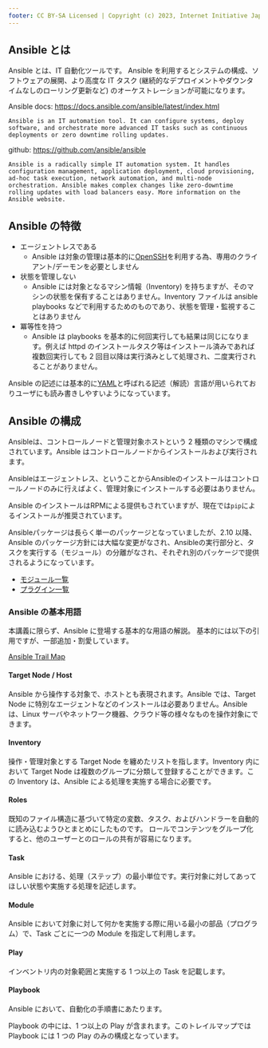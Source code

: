 ```yaml
---
footer: CC BY-SA Licensed | Copyright (c) 2023, Internet Initiative Japan Inc.
---
```


## Ansible とは

Ansible とは、IT 自動化ツールです。
Ansible を利用するとシステムの構成、ソフトウェアの展開、より高度な IT タスク (継続的なデプロイメントやダウンタイムなしのローリング更新など) のオーケストレーションが可能になります。

Ansible docs: <https://docs.ansible.com/ansible/latest/index.html>

```
Ansible is an IT automation tool. It can configure systems, deploy software, and orchestrate more advanced IT tasks such as continuous deployments or zero downtime rolling updates.
```

github: <https://github.com/ansible/ansible>

```
Ansible is a radically simple IT automation system. It handles configuration management, application deployment, cloud provisioning, ad-hoc task execution, network automation, and multi-node orchestration. Ansible makes complex changes like zero-downtime rolling updates with load balancers easy. More information on the Ansible website.
```

## Ansible の特徴

- エージェントレスである
  - Ansible は対象の管理は基本的に[OpenSSH](https://www.openssh.com/)を利用する為、専用のクライアント/デーモンを必要としません
- 状態を管理しない
  - Ansible には対象となるマシン情報（Inventory) を持ちますが、そのマシンの状態を保有することはありません。Inventory ファイルは ansible playbooks などで利用するためのものであり、状態を管理・監視することはありません
- 冪等性を持つ
  - Ansible は playbooks を基本的に何回実行しても結果は同じになります。例えば httpd のインストールタスク等はインストール済みであれば複数回実行しても 2 回目以降は実行済みとして処理され、二度実行されることがありません。

Ansible の記述には基本的に[YAML](https://yaml.org/)と呼ばれる記述（解読）言語が用いられておりユーザにも読み書きしやすいようになっています。

## Ansible の構成

Ansibleは、コントロールノードと管理対象ホストという 2 種類のマシンで構成されています。Ansible はコントロールノードからインストールおよび実行されます。

Ansibleはエージェントレス、ということからAnsibleのインストールはコントロールノードのみに行えばよく、管理対象にインストールする必要はありません。

Ansible のインストールはRPMによる提供もされていますが、現在では`pip`によるインストールが推奨されています。

Ansibleパッケージは長らく単一のパッケージとなっていましたが、2.10 以降、Ansible のパッケージ方針には大幅な変更がなされ、Ansibleの実行部分と、タスクを実行する（モジュール）の分離がなされ、それぞれ別のパッケージで提供されるようになっています。

- [モジュール一覧](https://docs.ansible.com/ansible/latest/modules/list_of_all_modules.html)
- [プラグイン一覧](https://docs.ansible.com/ansible/latest/plugins/plugins.html)

### Ansible の基本用語

本講義に限らず、Ansible に登場する基本的な用語の解説。
基本的には以下の引用ですが、一部追加・割愛しています。

[Ansible Trail Map](https://www.redhat.com/ja/explore/ansible/trailmap/yaml/step3)

#### Target Node / Host

Ansible から操作する対象で、ホストとも表現されます。Ansible では、Target Node に特別なエージェントなどのインストールは必要ありません。Ansible は、Linux サーバやネットワーク機器、クラウド等の様々なものを操作対象にできます。

#### Inventory

操作・管理対象とする Target Node を纏めたリストを指します。Inventory 内において Target Node は複数のグループに分類して登録することができます。この Inventory は、Ansible による処理を実施する場合に必要です。

#### Roles

既知のファイル構造に基づいて特定の変数、タスク、およびハンドラーを自動的に読み込むようひとまとめにしたものです。 ロールでコンテンツをグループ化すると、他のユーザーとのロールの共有が容易になります。

#### Task

Ansible における、処理（ステップ）の最小単位です。実行対象に対してあってほしい状態や実施する処理を記述します。

#### Module

Ansible において対象に対して何かを実施する際に用いる最小の部品（プログラム）で、Task ごとに一つの Module を指定して利用します。

#### Play

インベントリ内の対象範囲と実施する 1 つ以上の Task を記載します。

#### Playbook

Ansible において、自動化の手順書にあたります。

Playbook の中には、1 つ以上の Play が含まれます。このトレイルマップでは Playbook には 1 つの Play のみの構成となっています。

<credit-footer/>
